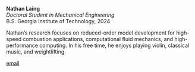 **Nathan Laing**  
*Doctoral Student in Mechanical Engineering*  
B.S. Georgia Institute of Technology, 2024

Nathan’s research focuses on reduced-order model development for high-speed combustion applications, computational fluid mechanics, and high-performance computing. In his free time, he enjoys playing violin, classical music, and weightlifting.

[email](mailto:nlaing3@stanford.edu)
